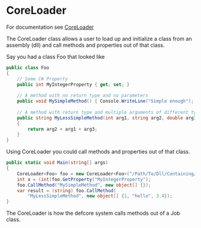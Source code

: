 CoreLoader<T>
=============

For documentation see [CoreLoader<T>](https://acf5118.github.io/MS-Project/api/Defcore.Distributed.Assembly.CoreLoader-1.html)

The CoreLoader<T> class allows a user to load up and initialize a class from an assembly (dll)
and call methods and properties out of that class. 

Say you had a class Foo that looked like

```csharp
public class Foo
{
	// Some C# Property
	public int MyIntegerProperty { get; set; }
	
	// A method with no return type and no parameters
	public void MySimpleMethod() { Console.WriteLine("Simple enough"); }
	
	// A method with return type and multiple arguments of different types
	public string MyLessSimpleMethod(int arg1, string arg2, double arg3)
	{
		return arg2 + arg1 + arg3;
	}
}
```

Using CoreLoader<Foo> you could call methods and properties out of that class.

```csharp
public static void Main(string[] args)
{
	CoreLoader<Foo> foo = new CoreLoader<Foo>("/Path/To/Dll/Containing/Foo.dll");
	int x = (int)foo.GetProperty("MyIntegerProperty");
	foo.CallMethod("MySimpleMethod", new object[] {});
	var result = (string) foo.CallMethod(
		"MyLessSimpleMethod", new object[] {1, "hello", 3.4});
}
```

The CoreLoader<T> is how the defcore system calls methods out of a Job class. 